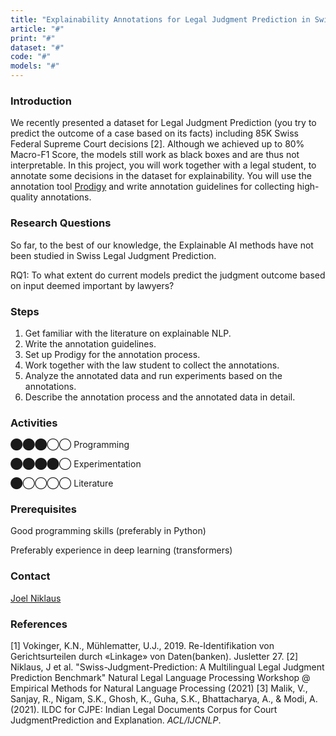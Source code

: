 ```yaml
---
title: "Explainability Annotations for Legal Judgment Prediction in Switzerland"
article: "#"
print: "#"
dataset: "#"
code: "#"
models: "#"
---
```


### Introduction

We recently presented a dataset for Legal Judgment Prediction (you try to predict the outcome of a case based on its facts) including 85K Swiss Federal Supreme Court decisions \[2\]. Although we achieved up to 80% Macro-F1 Score, the models still work as black boxes and are thus not interpretable. In this project, you will work together with a legal student, to annotate some decisions in the dataset for explainability. You will use the annotation tool [Prodigy](https://prodi.gy/) and write annotation guidelines for collecting high-quality annotations.

### Research Questions

So far, to the best of our knowledge, the Explainable AI methods have not been studied in Swiss Legal Judgment Prediction.

RQ1: To what extent do current models predict the judgment outcome based on input deemed important by lawyers?

### Steps

1.  Get familiar with the literature on explainable NLP.
2.  Write the annotation guidelines.
3.  Set up Prodigy for the annotation process.
4.  Work together with the law student to collect the annotations.
5.  Analyze the annotated data and run experiments based on the annotations.
6.  Describe the annotation process and the annotated data in detail.

### Activities

⬤⬤⬤◯◯ Programming

⬤⬤⬤⬤◯ Experimentation

⬤◯◯◯◯ Literature

### Prerequisites

Good programming skills (preferably in Python)

Preferably experience in deep learning (transformers)

### Contact

[Joel Niklaus](https://www.digitale-nachhaltigkeit.unibe.ch/about_us/persons/niklaus_joel/index_eng.html)

### References

\[1\] Vokinger, K.N., Mühlematter, U.J., 2019. Re-Identifikation von Gerichtsurteilen durch «Linkage» von Daten(banken). Jusletter 27.
\[2\] Niklaus, J et al. "Swiss-Judgment-Prediction: A Multilingual Legal Judgment Prediction Benchmark" Natural Legal Language Processing Workshop @ Empirical Methods for Natural Language Processing (2021)
\[3\] Malik, V., Sanjay, R., Nigam, S.K., Ghosh, K., Guha, S.K., Bhattacharya, A., & Modi, A. (2021). ILDC for CJPE: Indian Legal Documents Corpus for Court JudgmentPrediction and Explanation. _ACL/IJCNLP_.